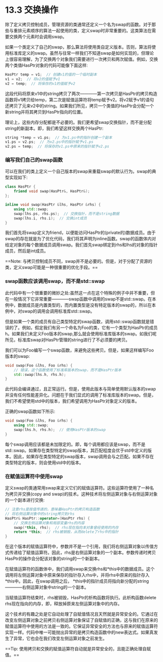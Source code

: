 # 13.3 交换操作
除了定义拷贝控制成员，管理资源的类通常还定义一个名为swap的函数。对于那些与重排元素顺序的算法一起使用的类，定义swap时非常重要的。这类算法在需要交换两个元素时会调用swap。

如果一个类定义了自己的swap，那么算法将使用类自定义版本。否则，算法将使用标准库定义的swap。虽然与往常一样我们不知道swap是如何实现的，但理论上很容易理解，为了交换两个对象我们需要进行一次拷贝和两次赋值。例如，交换两个类值HasPtr对象的代码可能像下面这样:

```c++
HasPtr temp = v1;  // 创建v1的值的一个临时副本
v1 = v2;  // 将v2的值赋予v1
v2 = temp;  // 将保存的v1的值赋予v2
```

这段代码将原来v1中的string拷贝了两次————第一次拷贝是HasPtr的拷贝构造函数将v1拷贝给temp，第二次是赋值运算符将temp赋予v2。将v2赋予v1的语句还拷贝了元来v2中的string。如果我们所见，拷贝一个类值的HasPtr会分配一个新string并将其拷贝到HasPtr指向的位置。

理论上，这些内存分配都是不必要的。我们更希望swap交换指针，而不是分配string的新副本。即，我们希望这样交换两个HasPtr:

```c++
string *temp = v1.ps;  // 为v1.ps中的指针创建一个副本
v1.ps = v2.ps;  // 为v2.ps中的指针赋予v1.ps
v2.ps = temp;  // 将保存的v1.ps中原来的指针赋予v2.ps
```

### 编写我们自己的swap函数
可以在我们的类上定义一个自己版本的swap来重载swap的默认行为。swap的典型实现如下:

```c++
class HasPtr {
    friend void swap(HasPtr&, HasPtr&);
};

inline void swap(HasPtr &lhs, HasPtr &rhs) {
    using std::swap;
    swap(lhs.ps, rhs.ps);  // 交换指针，而不是string数据
    swap(lhs.i, rhs.i);  // 交换int成员
}
```

我们首先将swap定义为friend，以便能访问HasPtr的(private的)数据成员。由于swap的存在就是为了优化代码，我们将其声明为inline函数。swap的函数体内对给定对象的每个数据成员调用swap。我们首先swap绑定到rhs和lhs的对象的指针成员，然后是int成员。

==Note:
与拷贝控制成员不同，swap并不是必要的。但是，对于分配了资源的类，定义swap可能是一种很重要的优化手段。==

### swap函数应该调用swap，而不是std::swap
此代码中有一个很重要的微妙之处:虽然这一点在这个特殊的例子中并不重要，但在一般情况下它非常重要————swap函数中调用的swap不是std::swap。在本例中，数据成员是内置类型的，而内置类型是没有特定版本的swap的，所以在本例中，对swap的调用会调用标准库std::swap。

但是如果一个类的成员有自己类型特定的swap函数，调用std::swap函数就是错误的了。例如，假定我们有另一个命名为Foo的类，它有一个类型为HasPtr的成员h。如果我们未定义Foo版本的swap,那么就会使用标准库版本的swap。如我们呢所见，标准库swap对HasPtr管理的string进行了不必须要的拷贝。

我们可以为Foo编写一个swap函数，来避免这些拷贝。但是，如果这样编写Foo版本的swap:

```c++
void swap(Foo &lhs, Foo &rhs) {
    // 错误，这个函数使用了标准库版本的swap，而不是HasPtr版本
    std::swap(lhs.h, rhs.h);
}
```

此代码会编译通过，且正常运行。但是，使用此版本与简单使用默认版本的swap并没有任何性能差异化。问题在于我们显式的调用了标准库版本的swap。但是，我们不希望使用std中的版本，我们希望调用为HasPtr对象定义的版本。

正确的swap函数如下所示:

```c++
void swap(Foo &lhs, Foo &rhs) {
    using std::swap;
    swap(lhs.h, rhs.h);  // 使用HasPtr版本的swap
}
```
每个swap调用应该都是未加限定的。即，每个调用都应该是swap，而不是std::swap。如果存在类型特定的swap版本，其匹配程度会优于std中定义的版本。因此，如果存在类型特定的swap版本，swap调用会与之匹配。如果不存在类型特定的版本，则会使用std中的版本。

### 在赋值运算符中使用swap
定义swap的类通常用swap来定义它们的赋值运算符。这些运算符使用了一种名为拷贝并交换(copy and swap)的技术。这种技术将左侧运算对象与右侧运算对象的一个副本进行交换:

```c++
// 注意rhs是按值传递的，意味着HasPtr的拷贝构造函数
// 将右侧运算对象中的string拷贝到rhs
HasPtr& HasPtr::operator=(HasPtr rhs) {
    // 交换左侧运算对象和局部变量rhs的内容
    swap(*this, rhs);  // rhs现在指向本对象曾经使用的内存
    return *this;  // rhs被销毁，从而delete了rhs中的指针
}
```

在这个版本的赋值运算符中，参数并不是一个引用，我们将右侧运算对象以传值方式传递给了赋值运算符。因此，rhs是右侧运算对象的一个副本。参数传递时拷贝HasPtr的操作会分配该对象的string的一个新副本。

在赋值运算符的函数体中，我们调用swap来交换rhs和*this中的数据成员。这个调用将左侧运算对象中原来保存的指针存入rhs中，并将rhs中原来的指针存入 *this中。因此，在swap调用之后， *this中的指针成员将指向新分配的string————右侧运算对象中string的一个副本。

当赋值运算符结束时，rhs被销毁，HasPtr的析构函数将执行。此析构函数delete rhs现在指向的内存，即，释放掉原来左侧运算对象中的内存。

这个技术的有趣之处是它自动处理了自赋值情况且天然就是异常安全的。它通过在改变左侧运算对象之前拷贝右侧运算对象保证了自赋值的正确，这与我们在原来的赋值运算符中使用的方法是一致的。它保证异常安全的方法也与原来的赋值运算符实现一样。代码中唯一可能抛出异常的是拷贝构造函数中的new表达式。如果真发生了异常，它也会在我们改变左侧运算对象之前发生。

==Tip:
使用拷贝和交换的赋值运算符自动就是异常安全的，且能正确处理自赋值。==